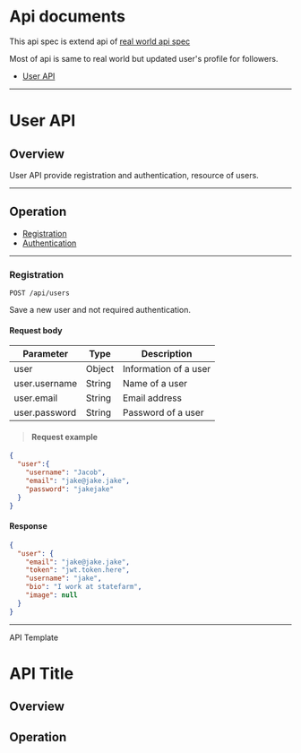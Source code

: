 # Api documents  
This api spec is extend api of [real world api spec](https://github.com/gothinkster/realworld/tree/master/api)  

Most of api is same to real world but updated user's profile for followers.

- [User API](#User-API)

---  

# User API

## Overview  
User API provide registration and authentication, resource of users.

---  

## Operation

- <a href="user_registration">Registration</a>
- <a href="user_authentication">Authentication</a>

---    

<div id="user_registration"></div>  

### Registration  
`POST /api/users`  

Save a new user and not required authentication.  

#### Request body

| **Parameter** | **Type** | **Description**       |
|---------------|----------|-----------------------|
| user          | Object   | Information of a user |
| user.username | String   | Name of a user        |
| user.email    | String   | Email address         |
| user.password | String   | Password of a user    |

> #### Request example

```json
{
  "user":{
    "username": "Jacob",
    "email": "jake@jake.jake",
    "password": "jakejake"
  }
}
```  

#### Response  

```json
{
  "user": {
    "email": "jake@jake.jake",
    "token": "jwt.token.here",
    "username": "jake",
    "bio": "I work at statefarm",
    "image": null
  }
}
```




---  

API Template

# API Title

## Overview

## Operation

##
